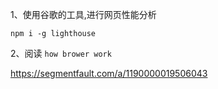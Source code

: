 1、使用谷歌的工具,进行网页性能分析
```
npm i -g lighthouse
```
2、阅读     `how brower work`

https://segmentfault.com/a/1190000019506043